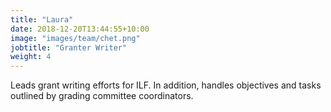 ```yaml
---
title: "Laura"
date: 2018-12-20T13:44:55+10:00
image: "images/team/chet.png"
jobtitle: "Granter Writer"
weight: 4
---
```

Leads grant writing efforts for ILF. In addition, handles objectives and tasks outlined by grading committee coordinators.